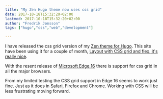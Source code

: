 ```yaml
---
title: "My Zen Hugo theme now uses css grid"
date: 2017-10-18T15:32:20+02:00
lastmod: 2017-10-18T15:32:20+02:00
author: "Fredrik Jonsson"
tags: ["hugo","css","web","development"]

---
```


I have released the css grid version of my [Zen theme for Hugo](https://github.com/frjo/hugo-theme-zen). This site have been using it for a couple of month, [Layout with CSS grid and flex, it's really nice](/post/2017/08/29/layout-with-css-grid-and-flex-its-really-nice/).

With the resent release of [Microsoft Edge 16](https://blogs.windows.com/msedgedev/2017/10/17/edgehtml-16-fall-creators-update/) there is support for css grid in all the major browsers.

From my limited testing the CSS grid support in Edge 16 seems to work just fine. Just as it does in Safari, Firefox and Chrome. Working with CSS will be less frustrating moving forward.